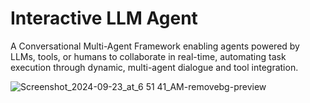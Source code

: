 # Interactive LLM Agent
A Conversational Multi-Agent Framework enabling agents powered by LLMs, tools, or humans to collaborate in real-time, automating task execution through dynamic, multi-agent dialogue and tool integration. 




![Screenshot_2024-09-23_at_6 51 41_AM-removebg-preview](https://github.com/user-attachments/assets/0dc91cec-b204-4eb4-a89d-e775f6216440)



